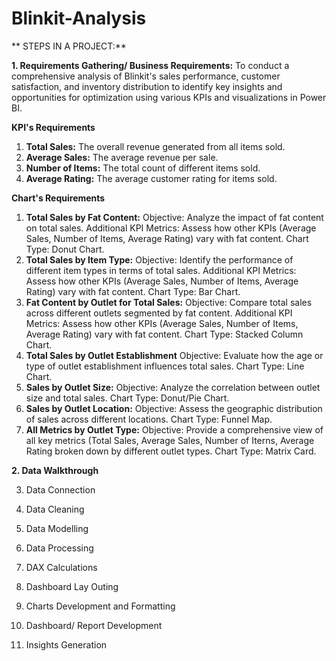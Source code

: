 # Blinkit-Analysis


** STEPS IN A PROJECT:**

**1. Requirements Gathering/ Business Requirements:**
To conduct a comprehensive analysis of Blinkit's sales performance, customer satisfaction, and inventory distribution to identify key insights and opportunities for optimization using various KPIs and visualizations in Power BI.

**KPI's Requirements**
1. **Total Sales:** The overall revenue generated from all items sold.
2. **Average Sales:** The average revenue per sale.
3. **Number of Items:** The total count of different items sold.
4. **Average Rating:** The average customer rating for items sold.

**Chart's Requirements**
1. **Total Sales by Fat Content:**
    Objective: Analyze the impact of fat content on total sales.
    Additional KPI Metrics: Assess how other KPIs (Average Sales, Number of Items, Average Rating) vary with fat content.
Chart Type: Donut Chart.
2. **Total Sales by Item Type:**
    Objective: Identify the performance of different item types in terms of total sales.
    Additional KPI Metrics: Assess how other KPIs (Average Sales, Number of Items, Average Rating) vary with fat content.
Chart Type: Bar Chart.
3. **Fat Content by Outlet for Total Sales:**
    Objective: Compare total sales across different outlets segmented by fat content.
    Additional KPI Metrics: Assess how other KPIs (Average Sales, Number of Items, Average Rating) vary with fat content.
    Chart Type: Stacked Column Chart.
4. **Total Sales by Outlet Establishment**
    Objective: Evaluate how the age or type of outlet establishment influences total sales.
    Chart Type: Line Chart.
5. **Sales by Outlet Size:**
    Objective: Analyze the correlation between outlet size and total sales.
    Chart Type: Donut/Pie Chart.
6. **Sales by Outlet Location:**
    Objective: Assess the geographic distribution of sales across different locations. Chart Type: Funnel Map.
7. **All Metrics by Outlet Type:**
    Objective: Provide a comprehensive view of all key metrics (Total Sales, Average Sales, Number of Iterns, Average Rating broken down by different outlet types.
    Chart Type: Matrix Card.

**2. Data Walkthrough**

3. Data Connection

4. Data Cleaning

5. Data Modelling

6. Data Processing
7. DAX Calculations
8. Dashboard Lay Outing

9. Charts Development and Formatting
10. Dashboard/ Report Development
11. Insights Generation
